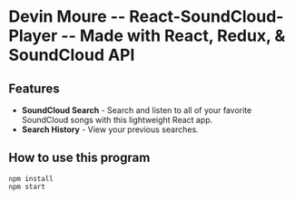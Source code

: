 # Devin Moure -- React-SoundCloud-Player -- Made with React, Redux, & SoundCloud API

## Features

* **SoundCloud Search** - Search and listen to all of your favorite SoundCloud songs with this lightweight React app.
* **Search History** - View your previous searches.

## How to use this program

    npm install
    npm start
